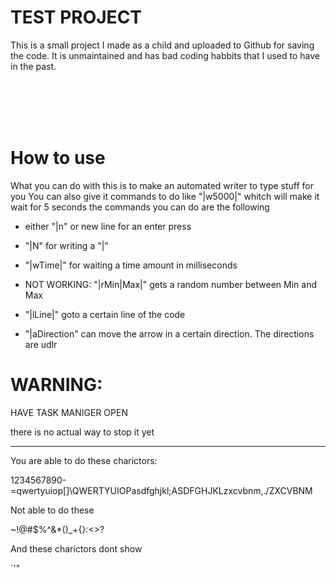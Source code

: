 # TEST PROJECT
This is a small project I made as a child and uploaded to Github for saving the code.
It is unmaintained and has bad coding habbits that I used to have in the past.

<br/>
<br/>
<br/>
<br/>

# How to use

What you can do with this is to make an automated writer to type stuff for you
You can also give it commands to do like "|w5000|" whitch will make it wait for 5 seconds
the commands you can do are the following


* either "|n" or new line for an enter press

* "|N" for writing a "|"

* "|wTime|" for waiting a time amount in milliseconds

* NOT WORKING: "|rMin|Max|" gets a random number between Min and Max

* "|lLine|" goto a certain line of the code

* "|aDirection" can move the arrow in a certain direction. The directions are udlr



# WARNING:
HAVE TASK MANIGER OPEN

there is no actual way to stop it yet

-----------------------------------------

You are able to do these charictors:

1234567890-=qwertyuiop[]\QWERTYUIOPasdfghjkl;ASDFGHJKLzxcvbnm,./ZXCVBNM

Not able to do these

~!@#$%^&*()_+{}:<>?

And these charictors dont show

`'"
